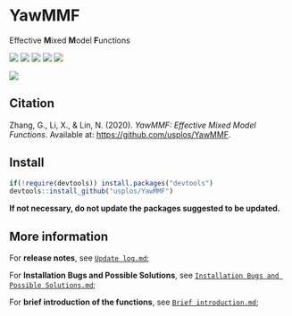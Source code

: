 # YawMMF
Effective **M**ixed **M**odel **F**unctions 


![](https://img.shields.io/badge/R-package-success)
![](https://img.shields.io/badge/Version-0.2.1-success)
![](https://img.shields.io/github/license/usplos/YawMMF?label=License&color=success)
[![](https://img.shields.io/badge/lifecycle-maturing-blue.svg)](https://www.tidyverse.org/lifecycle/#maturing)
[![](https://img.shields.io/github/stars/usplos/YawMMF?style=social)](https://github.com/usplos/YawMMF/stargazers)


[![](https://img.shields.io/badge/Follow%20me%20on-Zhihu-blue)](https://www.zhihu.com/people/Psych.ZhangGuangyao/ "Personal profile on Zhihu.com")

## Citation
Zhang, G., Li, X., & Lin, N. (2020). *YawMMF: Effective Mixed Model Functions*. Available at: https://github.com/usplos/YawMMF.

## Install
```r
if(!require(devtools)) install.packages("devtools")
devtools::install_github("usplos/YawMMF")
```

**If not necessary, do not update the packages suggested to be updated.**

## More information
For **release notes**, see [`Update log.md`](https://github.com/usplos/YawMMF/blob/master/Update%20log.md);

For **Installation Bugs and Possible Solutions**, see [`Installation Bugs and Possible Solutions.md`](https://github.com/usplos/YawMMF/blob/master/Installation%20Bugs%20and%20Possible%20Solutions.md);

For **brief introduction of the functions**, see [`Brief introduction.md`](https://github.com/usplos/YawMMF/blob/master/Brief%20introduction.md);
